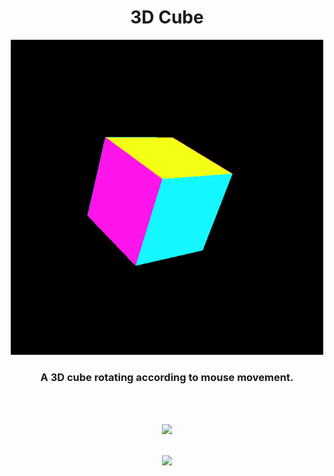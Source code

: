 <div align="center">
  <h1>3D Cube</h1>

  <img src="https://github.com/michaelkolesidis/3d-cube-processing/blob/main/screenshot.png" style="width: 500px;">
  
  <h3>A 3D cube rotating according to mouse movement. </h3>
</div>
  


[//]: # (Free Software)
<div align="center">
  <br>
  <br>

  <a href="https://github.com/michaelkolesidis/made-with-linux" target="_blank"><img src="https://upload.wikimedia.org/wikipedia/commons/thumb/f/f9/Made_with_Linux.png/240px-Made_with_Linux.png"></a>
</div>
<br>                                                      
<div align="center">
  <a href="https://endsoftwarepatents.org/innovating-without-patents"><img style="height: 90px;" src="https://static.fsf.org/nosvn/esp/logos/innovating-without-patents.svg"></a>
</div>
